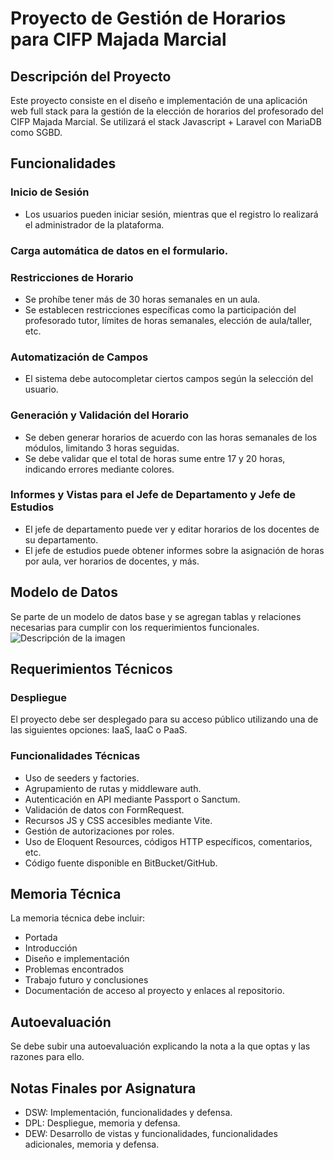 # Proyecto de Gestión de Horarios para CIFP Majada Marcial

## Descripción del Proyecto
Este proyecto consiste en el diseño e implementación de una aplicación web full stack para la gestión de la elección de horarios del profesorado del CIFP Majada Marcial. Se utilizará el stack Javascript + Laravel con MariaDB como SGBD.

## Funcionalidades
### Inicio de Sesión
- Los usuarios pueden iniciar sesión, mientras que el registro lo realizará el administrador de la plataforma.

### Carga automática de datos en el formulario.

### Restricciones de Horario
- Se prohíbe tener más de 30 horas semanales en un aula.
- Se establecen restricciones específicas como la participación del profesorado tutor, límites de horas semanales, elección de aula/taller, etc.

### Automatización de Campos
- El sistema debe autocompletar ciertos campos según la selección del usuario.

### Generación y Validación del Horario
- Se deben generar horarios de acuerdo con las horas semanales de los módulos, limitando 3 horas seguidas.
- Se debe validar que el total de horas sume entre 17 y 20 horas, indicando errores mediante colores.

### Informes y Vistas para el Jefe de Departamento y Jefe de Estudios
- El jefe de departamento puede ver y editar horarios de los docentes de su departamento.
- El jefe de estudios puede obtener informes sobre la asignación de horas por aula, ver horarios de docentes, y más.

## Modelo de Datos
Se parte de un modelo de datos base y se agregan tablas y relaciones necesarias para cumplir con los requerimientos funcionales.
![Descripción de la imagen](./ModeloRelacional.jpg)

## Requerimientos Técnicos
### Despliegue
El proyecto debe ser desplegado para su acceso público utilizando una de las siguientes opciones: IaaS, IaaC o PaaS.

### Funcionalidades Técnicas
- Uso de seeders y factories.
- Agrupamiento de rutas y middleware auth.
- Autenticación en API mediante Passport o Sanctum.
- Validación de datos con FormRequest.
- Recursos JS y CSS accesibles mediante Vite.
- Gestión de autorizaciones por roles.
- Uso de Eloquent Resources, códigos HTTP específicos, comentarios, etc.
- Código fuente disponible en BitBucket/GitHub.

## Memoria Técnica
La memoria técnica debe incluir:
- Portada
- Introducción
- Diseño e implementación
- Problemas encontrados
- Trabajo futuro y conclusiones
- Documentación de acceso al proyecto y enlaces al repositorio.

## Autoevaluación
Se debe subir una autoevaluación explicando la nota a la que optas y las razones para ello.

## Notas Finales por Asignatura
- DSW: Implementación, funcionalidades y defensa.
- DPL: Despliegue, memoria y defensa.
- DEW: Desarrollo de vistas y funcionalidades, funcionalidades adicionales, memoria y defensa.


